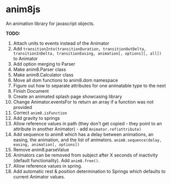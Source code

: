 # anim8js
An animation library for javascript objects. 

**TODO:**

1. Attach units to events instead of the Animator
5. Add `transitionInto(transitionDuration, transitionOutDelta, transitionInDelta, transitionEasing, animation[, options][, all])` to Animator
6. Add option merging to Parser
7. Make anim8.Parser class
8. Make anim8.Calculator class
9. Move all dom functions to anim8.dom namespace
10. Figure out how to separate attributes for one animatable type to the next
11. Finish Document 
12. Create an animated splash page showcasing library
13. Change Animator.eventsFor to return an array if a function was not provided
14. Correct `anim8.isFunction`
15. Add gravity to springs
16. Allow reference values in path (they don't get copied - they point to an attribute in another Animator) - add `Animator.ref(attribute)`
17. Add sequence to anim8 which has a delay between animations, an easing, the animation, and the list of animators. `anim8.sequence(delay, easing, animation[, options])`
18. Remove anim8.parseValue
19. Animators can be removed from subject after X seconds of inactivity (default functionality). Add `anim8.free()`.
20. Allow reference values in spring.
21. Add automatic rest & position determination to Springs which defaults to current Animator values.
